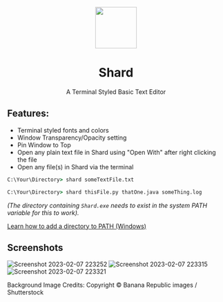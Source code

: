 <p align='center'>
  <img src="https://user-images.githubusercontent.com/68178267/217315894-94b674ba-8860-4461-96ec-53727bb57ff0.svg" height=96>
  <h1 align="center"> Shard </h1>
</p>
<p align='center'>A Terminal Styled Basic Text Editor</p>

## Features:
- Terminal styled fonts and colors
- Window Transparency/Opacity setting
- Pin Window to Top
- Open any plain text file in Shard using "Open With" after right clicking the file
- Open any file(s) in Shard via the terminal  

```cmd
C:\Your\Directory> shard someTextFile.txt

C:\Your\Directory> shard thisFile.py thatOne.java someThing.log
```
<i>(The directory containing `Shard.exe` needs to exist in the system PATH variable for this to work).</i>  

[Learn how to add a directory to PATH (Windows)](https://stackoverflow.com/a/44272417)

## Screenshots
![Screenshot 2023-02-07 223252](https://user-images.githubusercontent.com/68178267/217322391-75335731-bf30-4952-8408-dd65d1f56469.png)
![Screenshot 2023-02-07 223315](https://user-images.githubusercontent.com/68178267/217322396-f63f3158-65f0-4f35-9460-eca6b6c5303d.png)
![Screenshot 2023-02-07 223321](https://user-images.githubusercontent.com/68178267/217322401-c650b924-89fb-4761-b625-77b4b2a435cd.png)

Background Image Credits: Copyright © Banana Republic images / Shutterstock

